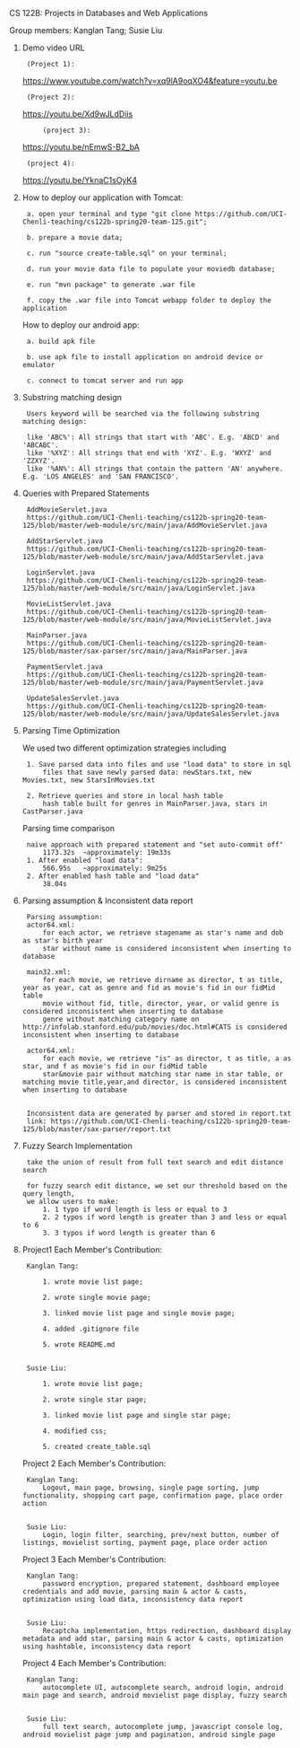 CS 122B: Projects in Databases and Web Applications 

Group members:
Kanglan Tang; 
Susie Liu


1. Demo video URL 

	    (Project 1): 
	
	https://www.youtube.com/watch?v=xq9lA9oqXO4&feature=youtu.be
	
	    (Project 2): 
	
	https://youtu.be/Xd9wJLdDiis
	
            (project 3): 
	
	https://youtu.be/nEmwS-B2_bA
	    
	    (project 4): 
	
	https://youtu.be/YknaC1sOyK4


2. How to deploy our application with Tomcat: 

	    a. open your terminal and type "git clone https://github.com/UCI-Chenli-teaching/cs122b-spring20-team-125.git"; 

	    b. prepare a movie data; 

	    c. run "source create-table.sql" on your terminal; 

	    d. run your movie data file to populate your moviedb database;

	    e. run "mvn package" to generate .war file

	    f. copy the .war file into Tomcat webapp folder to deploy the application
	    
	    
   How to deploy our android app:

		a. build apk file
		
		b. use apk file to install application on android device or emulator
		
		c. connect to tomcat server and run app


3. Substring matching design

	    Users keyword will be searched via the following substring matching design:
	
		like 'ABC%': All strings that start with 'ABC'. E.g. 'ABCD' and 'ABCABC'.
		like '%XYZ': All strings that end with 'XYZ'. E.g. 'WXYZ' and 'ZZXYZ'.
		like '%AN%': All strings that contain the pattern 'AN' anywhere. E.g. 'LOS ANGELES' and 'SAN FRANCISCO'.


4. Queries with Prepared Statements


        AddMovieServlet.java
        https://github.com/UCI-Chenli-teaching/cs122b-spring20-team-125/blob/master/web-module/src/main/java/AddMovieServlet.java

        AddStarServlet.java
        https://github.com/UCI-Chenli-teaching/cs122b-spring20-team-125/blob/master/web-module/src/main/java/AddStarServlet.java
        
        LoginServlet.java
        https://github.com/UCI-Chenli-teaching/cs122b-spring20-team-125/blob/master/web-module/src/main/java/LoginServlet.java

        MovieListServlet.java
        https://github.com/UCI-Chenli-teaching/cs122b-spring20-team-125/blob/master/web-module/src/main/java/MovieListServlet.java
	
        MainParser.java
        https://github.com/UCI-Chenli-teaching/cs122b-spring20-team-125/blob/master/sax-parser/src/main/java/MainParser.java
        
        PaymentServlet.java
        https://github.com/UCI-Chenli-teaching/cs122b-spring20-team-125/blob/master/web-module/src/main/java/PaymentServlet.java
        
        UpdateSalesServlet.java
        https://github.com/UCI-Chenli-teaching/cs122b-spring20-team-125/blob/master/web-module/src/main/java/UpdateSalesServlet.java
        

5. Parsing Time Optimization

	We used two different optimization strategies including
	
		1. Save parsed data into files and use "load data" to store in sql
			files that save newly parsed data: newStars.txt, new Movies.txt, new StarsInMovies.txt

		2. Retrieve queries and store in local hash table
			hash table built for genres in MainParser.java, stars in CastParser.java

	Parsing time comparison
	
		naive approach with prepared statement and "set auto-commit off"
			1173.32s  ~approximately: 19m33s
		1. After enabled "load data": 
			566.95s   ~approximately: 9m25s 
		2. After enabled hash table and "load data"
			38.04s
	


6. Parsing assumption & Inconsistent data report

        Parsing assumption:
        actor64.xml:
            for each actor, we retrieve stagename as star's name and dob as star's birth year
            star without name is considered inconsistent when inserting to database
        
        main32.xml:
            for each movie, we retrieve dirname as director, t as title, year as year, cat as genre and fid as movie's fid in our fidMid table
            movie without fid, title, director, year, or valid genre is considered inconsistent when inserting to database
            genre without matching category name on http://infolab.stanford.edu/pub/movies/doc.html#CATS is considered inconsistent when inserting to database
            
        actor64.xml:
            for each movie, we retrieve "is" as director, t as title, a as star, and f as movie's fid in our fidMid table
            star&movie pair without matching star name in star table, or matching movie title,year,and director, is considered inconsistent when inserting to database
        
        
	    Inconsistent data are generated by parser and stored in report.txt
	    link: https://github.com/UCI-Chenli-teaching/cs122b-spring20-team-125/blob/master/sax-parser/report.txt




7. Fuzzy Search Implementation

		take the union of result from full text search and edit distance search
		
		for fuzzy search edit distance, we set our threshold based on the query length, 
		we allow users to make:
			1. 1 typo if word length is less or equal to 3
			2. 2 typos if word length is greater than 3 and less or equal to 6
			3. 3 typos if word length is greater than 6


8. Project1 Each Member's Contribution:

		Kanglan Tang: 

			1. wrote movie list page;

			2. wrote single movie page;

			3. linked movie list page and single movie page;

			4. added .gitignore file

			5. wrote README.md


		Susie Liu:

			1. wrote movie list page;

			2. wrote single star page;

			3. linked movie list page and single star page;

			4. modified css;

			5. created create_table.sql



   Project 2 Each Member's Contribution:
	    
	    Kanglan Tang: 
		    Logout, main page, browsing, single page sorting, jump functionality, shopping cart page, confirmation page, place order action
		

	    Susie Liu:
		    Login, login filter, searching, prev/next button, number of listings, movielist sorting, payment page, place order action


   Project 3 Each Member's Contribution:
	    
	    Kanglan Tang: 
		    password encryption, prepared statement, dashboard employee credentials and add movie, parsing main & actor & casts, optimization using load data, inconsistency data report
		

	    Susie Liu:
		    Recaptcha implementation, https redirection, dashboard display metadata and add star, parsing main & actor & casts, optimization using hashtable, inconsistency data report
		    
		    

   Project 4 Each Member's Contribution:
	    
	    Kanglan Tang: 
		    autocomplete UI, autocomplete search, android login, android main page and search, android movielist page display, fuzzy search
		

	    Susie Liu:
		    full text search, autocomplete jump, javascript console log, android movielist page jump and pagination, android single page
